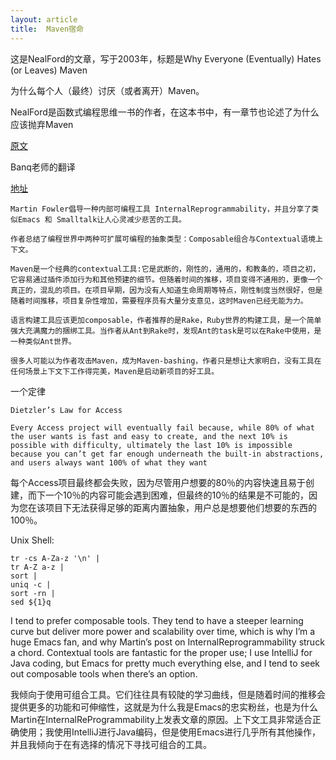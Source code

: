 ```yaml
---
layout: article
title:  Maven宿命
---
```


这是NealFord的文章，写于2003年，标题是Why Everyone (Eventually) Hates (or Leaves) Maven

为什么每个人（最终）讨厌（或者离开）Maven。

NealFord是函数式编程思维一书的作者，在这本书中，有一章节也论述了为什么应该抛弃Maven

[原文](http://nealford.com/memeagora/2013/01/22/why_everyone_eventually_hates_maven.html)


Banq老师的翻译


[地址](https://www.jdon.com/44914)

```
Martin Fowler倡导一种内部可编程工具 InternalReprogrammability，并且分享了类似Emacs 和 Smalltalk让人心灵减少悲苦的工具。

作者总结了编程世界中两种可扩展可编程的抽象类型：Composable组合与Contextual语境上下文。

Maven是一个经典的contextual工具:它是武断的，刚性的，通用的，和教条的，项目之初，它容易通过插件添加行为和其他预建的细节。但随着时间的推移，项目变得不通用的，更像一个真正的，混乱的项目。在项目早期，因为没有人知道生命周期等特点，刚性制度当然很好，但是随着时间推移，项目复杂性增加，需要程序员有大量分支意见，这时Maven已经无能为力。

语言构建工具应该更加composable，作者推荐的是Rake，Ruby世界的构建工具，是一个简单强大充满魔力的捆绑工具。当作者从Ant到Rake时，发现Ant的task是可以在Rake中使用，是一种类似Ant世界。

很多人可能以为作者攻击Maven，成为Maven-bashing，作者只是想让大家明白，没有工具在任何场景上下文下工作得完美，Maven是启动新项目的好工具。
```

一个定律

```
Dietzler’s Law for Access

Every Access project will eventually fail because, while 80% of what the user wants is fast and easy to create, and the next 10% is possible with difficulty, ultimately the last 10% is impossible because you can’t get far enough underneath the built-in abstractions, and users always want 100% of what they want
```

每个Access项目最终都会失败，因为尽管用户想要的80％的内容快速且易于创建，而下一个10％的内容可能会遇到困难，但最终的10％的结果是不可能的，因为您在该项目下无法获得足够的距离内置抽象，用户总是想要他们想要的东西的100％。


Unix Shell:

```
tr -cs A-Za-z '\n' |
tr A-Z a-z |
sort |
uniq -c |
sort -rn |
sed ${1}q
```



I tend to prefer composable tools. They tend to have a steeper learning curve but deliver more power and scalability over time, which is why I’m a huge Emacs fan, and why Martin’s post on InternalReprogrammability struck a chord. Contextual tools are fantastic for the proper use; I use IntelliJ for Java coding, but Emacs for pretty much everything else, and I tend to seek out composable tools when there’s an option.

我倾向于使用可组合工具。它们往往具有较陡的学习曲线，但是随着时间的推移会提供更多的功能和可伸缩性，这就是为什么我是Emacs的忠实粉丝，也是为什么Martin在InternalReProgrammability上发表文章的原因。上下文工具非常适合正确使用；我使用IntelliJ进行Java编码，但是使用Emacs进行几乎所有其他操作，并且我倾向于在有选择的情况下寻找可组合的工具。

